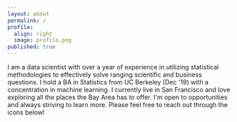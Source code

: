 ```yaml
---
layout: about
permalink: /
profile:
  align: right
  image: profile.png
published: true
---
```


I am a data scientist with over a year of experience in utilizing statistical methodologies to effectively solve ranging scientific and business questions. I hold a BA in Statistics from UC Berkeley (Dec '19) with a concentration in machine learning. I currently live in San Francisco and love exploring all the places the Bay Area has to offer. I'm open to opportunities and always striving to learn more. Please feel free to reach out through the icons below!
